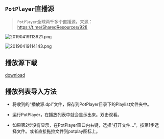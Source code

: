 ## `PotPlayer`直播源

>  `PotPlayer`全球两千多个直播源，来源：https://t.me/SharedResources/928



![20190419113921.png](https://moe.creat.kim/images/2019/04/19/20190419113921.png)



![20190419114143.png](https://moe.creat.kim/images/2019/04/19/20190419114143.png)

## 播放源下载

[download](https://pan.creat.kim/share/NUjmZUN-)

## 播放列表导入方法

* 将收到的“播放源.dpl”文件，保存到PotPlayer目录下的Playlist文件夹中。

* 运行PotPlayer，在播放列表中就会显示出来。双击观看。

* 如果第2步没有显示，在PotPlayer窗口内右键，选择“打开文件...”，按第1步选择文件。或者直接拖拉文件到potplay图标上。


